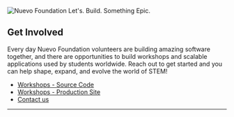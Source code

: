 ![Nuevo Foundation Let's. Build. Something Epic.](https://cambiumfoundation.org/GithubReadmeProduction.svg) 

## Get Involved

Every day Nuevo Foundation volunteers are building amazing software together, and there are opportunities to build workshops and scalable applications used by students worldwide. Reach out to get started and you can help shape, expand, and evolve the world of STEM! 

* [Workshops - Source Code](https://github.com/NuevoFoundation/workshops)
* [Workshops - Production Site](https://workshops.nuevofoundation.org/)
* [Contact us](https://nuevofoundation.org/contact)

----
